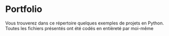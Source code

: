 # Portfolio

Vous trouverez dans ce répertoire quelques exemples de projets en Python. Toutes les fichiers présentés ont été codés en entièreté par moi-même
